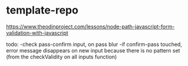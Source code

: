 # template-repo

https://www.theodinproject.com/lessons/node-path-javascript-form-validation-with-javascript

todo:
-check pass-confirm input, on pass blur
-if confirm-pass touched, error message disappears on new input because there is no pattern set (from the checkValidity on all inputs function)
